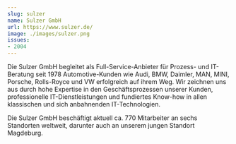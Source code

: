 ```yaml
---
slug: sulzer
name: Sulzer GmbH
url: https://www.sulzer.de/
image: ./images/sulzer.png
issues:
- 2004
---
```

Die Sulzer GmbH begleitet als Full-Service-Anbieter für Prozess- und IT-Beratung seit 1978 Automotive-Kunden wie Audi, BMW, Daimler, MAN, MINI, Porsche, Rolls-Royce und VW erfolgreich auf ihrem Weg. Wir zeichnen uns aus durch hohe Expertise in den Geschäftsprozessen unserer Kunden, professionelle IT-Dienstleistungen und fundiertes Know-how in allen klassischen und sich anbahnenden IT-Technologien. 

Die Sulzer GmbH beschäftigt aktuell ca. 770 Mitarbeiter an sechs Standorten weltweit, darunter auch an unserem jungen Standort Magdeburg.
